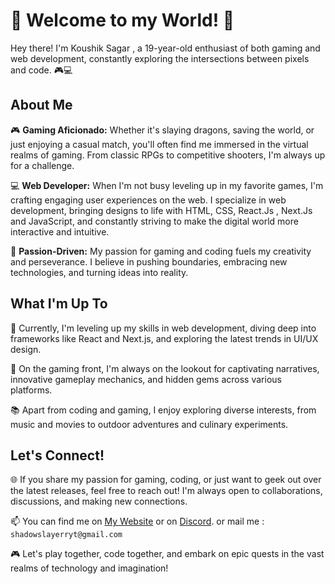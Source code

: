 # 👾 Welcome to my World! 👾

Hey there! I'm Koushik Sagar , a 19-year-old enthusiast of both gaming and web development, constantly exploring the intersections between pixels and code. 🎮💻

## About Me

🎮 **Gaming Aficionado:** Whether it's slaying dragons, saving the world, or just enjoying a casual match, you'll often find me immersed in the virtual realms of gaming. From classic RPGs to competitive shooters, I'm always up for a challenge.

💻 **Web Developer:** When I'm not busy leveling up in my favorite games, I'm crafting engaging user experiences on the web. I specialize in web development, bringing designs to life with HTML, CSS, React.Js , Next.Js and JavaScript, and constantly striving to make the digital world more interactive and intuitive.

🌟 **Passion-Driven:** My passion for gaming and coding fuels my creativity and perseverance. I believe in pushing boundaries, embracing new technologies, and turning ideas into reality.

## What I'm Up To

🚀 Currently, I'm leveling up my skills in web development, diving deep into frameworks like React and Next.js, and exploring the latest trends in UI/UX design.

🎨 On the gaming front, I'm always on the lookout for captivating narratives, innovative gameplay mechanics, and hidden gems across various platforms.

📚 Apart from coding and gaming, I enjoy exploring diverse interests, from music and movies to outdoor adventures and culinary experiments.

## Let's Connect!

🌐 If you share my passion for gaming, coding, or just want to geek out over the latest releases, feel free to reach out! I'm always open to collaborations, discussions, and making new connections.

📫 You can find me on [My Website](https://koushiksagar.framer.website/)
                 or on [Discord](https://discordapp.com/users/1012026647978975245).
                    or mail me : ``shadowslayerryt@gmail.com``

🎮 Let's play together, code together, and embark on epic quests in the vast realms of technology and imagination! 

